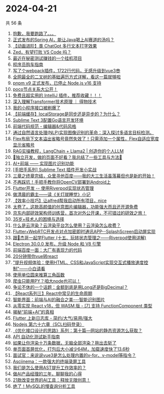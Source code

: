 # 2024-04-21

共 56 条

<!-- BEGIN JUEJIN -->
<!-- 最后更新时间 2024-04-21 10:11:00 +0800 -->
1. [抱歉，我要跑路了。。。](https://juejin.cn/post/7359083483241316393)
1. [正式发布的Spring AI，能让Java喝上AI赛道的汤吗？](https://juejin.cn/post/7358753499138179107)
1. [【动画进阶】类 ChatGpt 多行文本打字效果](https://juejin.cn/post/7358699186630737955)
1. [Zed，有望打败 VS Code 吗？](https://juejin.cn/post/7359469421742473225)
1. [最近在秘密测试赚钱的一个挂机项目](https://juejin.cn/post/7359077619747209270)
1. [程序员购车指南](https://juejin.cn/post/7359077619747340342)
1. [写了个webpack插件，1722行代码，无感升级到vue3😎](https://juejin.cn/post/7359083109912412186)
1. [全网最全的二叉树的基础遍历方式详解，看这一篇就够啦](https://juejin.cn/post/7359083767557505058)
1. [pnpm v9 正式发布，已停止 Node.js v16 支持](https://juejin.cn/post/7359120028926427155)
1. [poco节点关系大公开！](https://juejin.cn/post/7358734620617424922)
1. [免费且超实用的 IntelliJ 插件，推荐收藏！！！](https://juejin.cn/post/7359083412388315146)
1. [深入理解Transformer技术原理 ｜ 得物技术](https://juejin.cn/post/7358743626166222874)
1. [我的小程序接口被刷爆了](https://juejin.cn/post/7358734620617130010)
1. [【前端缓存】localStorage是同步还是异步的？为什么？](https://juejin.cn/post/7359405716090011659)
1. [Sublime Text 3配置Go语言开发环境](https://juejin.cn/post/7359083109911396378)
1. [前端代码规范 - 编辑器&代码风格](https://juejin.cn/post/7359084604663644212)
1. [通过自然语言处理(NLP)实现图像识别的革命：深入探讨多语言目标检测。](https://juejin.cn/post/7359083412403486746)
1. [Flex布局下文本溢出省略号竟然失效了！只需添加一个属性，Flex自适应宽度显示省略号](https://juejin.cn/post/7359084604617768975)
1. [RAG实操教程，LangChain + Llama2 | 创造你的个人LLM](https://juejin.cn/post/7358743626165436442)
1. [🚀独立开发，做的页面不好看？我总结了一些工具与方法🚀](https://juejin.cn/post/7359854125912227894)
1. [AI+前端 —— 实现图片识别功能](https://juejin.cn/post/7358734620617687066)
1. [[手把手系列] Sublime Text 插件开发小实战](https://juejin.cn/post/7359102751907905574)
1. [三章之终章完结，众里寻他百度——我的大三生活虽落幕但也是新的开始！](https://juejin.cn/post/7359467530187046951)
1. [不再踩坑！手把手教你将OpenCV部署到Android上](https://juejin.cn/post/7358790144985890857)
1. [Flutter开发 -- 使用Riverpod实现状态管理](https://juejin.cn/post/7359077652445954098)
1. [做清晨的霸主——读《关灯就睡觉》小记](https://juejin.cn/post/7359077619725680681)
1. [【效率小技巧】让alfred帮我启动所有项目，nice](https://juejin.cn/post/7358709354424860707)
1. [太卷了，这款高颜值的创意图片编辑器，功能强大而且还开源免费](https://juejin.cn/post/7359391403163009043)
1. [京东内部研效架构师训练营，首次对外公开课，不可错过的研效之旅！](https://juejin.cn/post/7358752255350931508)
1. [35岁+技术人的困境与选择](https://juejin.cn/post/7359076801253605416)
1. [什么是云渲染？云渲染平台怎么使用？云渲染怎么收费？](https://juejin.cn/post/7359077652445708338)
1. [Flutter+WebRTC开发点对点加密即时通讯APP--SplashScreen启动屏实现](https://juejin.cn/post/7359083483238006823)
1. [跟🤡杰哥一起学Flutter (十五、玩转状态管理之——Riverpod使用详解)](https://juejin.cn/post/7359402114018689076)
1. [Electron 30.0.0 发布，升级 Node 和 V8 引擎](https://juejin.cn/post/7359505949318807564)
1. [前端百度一面：大厂有表现力的代码](https://juejin.cn/post/7358702198589898790)
1. [20分钟带你vue转react](https://juejin.cn/post/7359821247675596835)
1. ["提升视频体验：使用HTML、CSS和JavaScript实现交互式播放速度控制"——小白请看](https://juejin.cn/post/7359147730961612810)
1. [使用单位圆来推算三角函数](https://juejin.cn/post/7359086027581472804)
1. [爬虫只能用PY？咱大node也可以！](https://juejin.cn/post/7359084604617588751)
1. [争论不休的一个话题：金额到底是用Long还是BigDecimal？](https://juejin.cn/post/7358670107902984229)
1. [【React系列三】React中常见的生命周期](https://juejin.cn/post/7359103640105910310)
1. [智能界面：前端与AI的融合之美---智能识别图片](https://juejin.cn/post/7359084920595480614)
1. [从零实现 React v18，但 WASM 版 - [7] 支持 FunctionComponent 类型](https://juejin.cn/post/7359408423744733222)
1. [揭秘“前端+AI”的真相](https://juejin.cn/post/7359190039601790987)
1. [Flutter 上新日志库 - 简约/大气/易用/强大](https://juejin.cn/post/7359086041796067362)
1. [Nodejs 第六十六章（SCL扫码登录）](https://juejin.cn/post/7359084330121396236)
1. [《优化接口设计的思路》系列：第十篇—网站的静态资源怎么获取？](https://juejin.cn/post/7359083483237908519)
1. [API 自动化测试新手指南](https://juejin.cn/post/7359225201282973734)
1. [如果让你渲染十万条数据，无脑全部渲染？拖出去斩了](https://juejin.cn/post/7358745788472590388)
1. [单页面首屏优化，打包后大小减少64M，加载速度快了13.6秒](https://juejin.cn/post/7359077652445806642)
1. [面试官：来说说vue3是怎么处理内置的v-for、v-model等指令？](https://juejin.cn/post/7358709354425090083)
1. [Asciinema：一款强大的终端录屏工具](https://juejin.cn/post/7359083483240628265)
1. [我们是怎么使用AST提升工作效率的？](https://juejin.cn/post/7358691823545745443)
1. [做AI产品经理的三年，聊聊我的心得](https://juejin.cn/post/7359083412387119114)
1. [21款改变世界的AI工具：释放无限创意！](https://juejin.cn/post/7359113303841554486)
1. [绝了！MySQL的慢查询分析工具 ](https://juejin.cn/post/7359402386605260810)
<!-- END JUEJIN -->